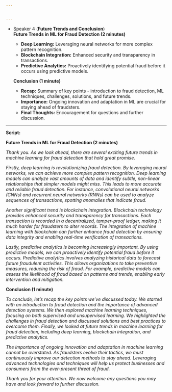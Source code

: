 ```yaml
---


---
```


<ul>
<li>
<p>Speaker 4 (<strong>Future Trends and Conclusion</strong>)<br>
<strong>Future Trends in ML for Fraud Detection (2 minutes)</strong></p>
<ul>
<li><strong>Deep Learning:</strong> Leveraging neural networks for more complex pattern recognition.</li>
<li><strong>Blockchain Integration:</strong> Enhanced security and transparency in transactions.</li>
<li><strong>Predictive Analytics:</strong> Proactively identifying potential fraud before it occurs using predictive models.</li>
</ul>
<p><strong>Conclusion (1 minute)</strong></p>
<ul>
<li><strong>Recap:</strong> Summary of key points - introduction to fraud detection, ML techniques, challenges, solutions, and future trends.</li>
<li><strong>Importance:</strong> Ongoing innovation and adaptation in ML are crucial for staying ahead of fraudsters.</li>
<li><strong>Final Thoughts:</strong> Encouragement for questions and further discussion.</li>
</ul>
</li>
</ul>
<hr>
<p><strong>Script:</strong></p>
<p><strong>Future Trends in ML for Fraud Detection (2 minutes)</strong></p>
<p><em>Thank you. As we look ahead, there are several exciting future trends in machine learning for fraud detection that hold great promise.</em></p>
<p><em>Firstly, deep learning is revolutionizing fraud detection. By leveraging neural networks, we can achieve more complex pattern recognition. Deep learning models can analyze vast amounts of data and identify subtle, non-linear relationships that simpler models might miss. This leads to more accurate and reliable fraud detection. For instance, convolutional neural networks (CNNs) and recurrent neural networks (RNNs) can be used to analyze sequences of transactions, spotting anomalies that indicate fraud.</em></p>
<p><em>Another significant trend is blockchain integration. Blockchain technology provides enhanced security and transparency for transactions. Each transaction is recorded in a decentralized, tamper-proof ledger, making it much harder for fraudsters to alter records. The integration of machine learning with blockchain can further enhance fraud detection by ensuring data integrity and enabling real-time verification of transactions.</em></p>
<p><em>Lastly, predictive analytics is becoming increasingly important. By using predictive models, we can proactively identify potential fraud before it occurs. Predictive analytics involves analyzing historical data to forecast future fraudulent activities. This allows organizations to take preventive measures, reducing the risk of fraud. For example, predictive models can assess the likelihood of fraud based on patterns and trends, enabling early intervention and mitigation.</em></p>
<p><strong>Conclusion (1 minute)</strong></p>
<p><em>To conclude, let’s recap the key points we’ve discussed today. We started with an introduction to fraud detection and the importance of advanced detection systems. We then explored machine learning techniques, focusing on both supervised and unsupervised learning. We highlighted the challenges in fraud detection and discussed solutions and best practices to overcome them. Finally, we looked at future trends in machine learning for fraud detection, including deep learning, blockchain integration, and predictive analytics.</em></p>
<p><em>The importance of ongoing innovation and adaptation in machine learning cannot be overstated. As fraudsters evolve their tactics, we must continuously improve our detection methods to stay ahead. Leveraging advanced technologies and techniques will help us protect businesses and consumers from the ever-present threat of fraud.</em></p>
<p><em>Thank you for your attention. We now welcome any questions you may have and look forward to further discussion.</em></p>

